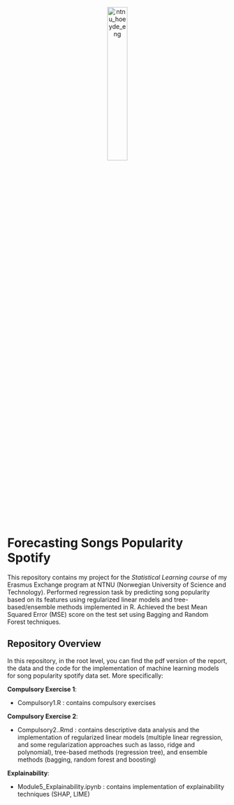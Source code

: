 <p align="center">
  <img src="https://github.com/CosimoFaeti/forecasting-songs-popularity-spotify/assets/99746565/209fdde4-fad6-49cb-ab22-68e911d37f39" alt="ntnu_hoeyde_eng" width="30%">
</p>

# Forecasting Songs Popularity Spotify  
This repository contains my project for the *Statistical Learning course* of my Erasmus Exchange program at NTNU (Norwegian University of Science and Technology).
Performed regression task by predicting song popularity based on its features using
regularized linear models and tree-based/ensemble methods implemented in R. Achieved the best Mean Squared
Error (MSE) score on the test set using Bagging and Random Forest techniques.

## Repository Overview
In this repository, in the root level, you can find the pdf version of the report, the data and the code for the implementation of machine learning models for song popularity spotify data set. More specifically:

**Compulsory Exercise 1**:
* Compulsory1.R : contains compulsory exercises

**Compulsory Exercise 2**:
* Compulsory2..Rmd : contains descriptive data analysis and the implementation of regularized linear models (multiple linear regression, and some regularization approaches such as lasso, ridge and polynomial), tree-based methods (regression tree), and ensemble methods (bagging, random forest and boosting)

**Explainability**:
* Module5_Explainability.ipynb : contains implementation of explainability techniques (SHAP, LIME)


